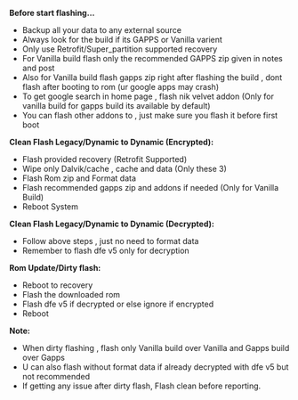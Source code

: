**Before start flashing…**
- Backup all your data to any external source
- Always look for the build if its GAPPS or Vanilla varient
- Only use Retrofit/Super_partition supported recovery
- For Vanilla build flash only the recommended GAPPS zip given in notes and post
- Also for Vanilla build flash gapps zip right after flashing the build , dont flash after booting to rom (ur google apps may crash)
- To get google search in home page , flash nik velvet addon (Only for vanilla build for gapps build its available by default) 
- You can flash other addons to , just make sure you flash it before first boot

**Clean Flash Legacy/Dynamic to Dynamic (Encrypted):**

- Flash provided recovery (Retrofit Supported)
- Wipe only Dalvik/cache , cache and data (Only these 3)
- Flash Rom zip and Format data
- Flash recommended gapps zip and addons if needed (Only for Vanilla Build)
- Reboot System

**Clean Flash Legacy/Dynamic to Dynamic (Decrypted):**

- Follow above steps , just no need to format data
- Remember to flash dfe v5 only for decryption

**Rom Update/Dirty flash:**

- Reboot to recovery
- Flash the downloaded rom
- Flash dfe v5 if decrypted or else ignore if encrypted
- Reboot

**Note:**
- When dirty flashing , flash only Vanilla build over Vanilla and Gapps build over Gapps
- U can also flash without format data if already decrypted with dfe v5 but not recommended
- If getting any issue after dirty flash, Flash clean before reporting.
